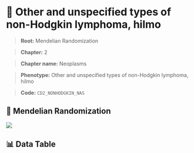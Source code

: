 # 🧪 Other and unspecified types of non-Hodgkin lymphoma, hilmo

> **Root:** Mendelian Randomization

> **Chapter:** 2  

> **Chapter name:** Neoplasms

> **Phenotype:** Other and unspecified types of non-Hodgkin lymphoma, hilmo  

> **Code:** `CD2_NONHODGKIN_NAS`

## 🧬 Mendelian Randomization  

<img src="/MR/Figures/Forward/CD2_NONHODGKIN_NAS.png"/>

## 📊 Data Table

<CsvTableMRF src="/MR_Data/Forward/CD2_NONHODGKIN_NAS.csv"/>
